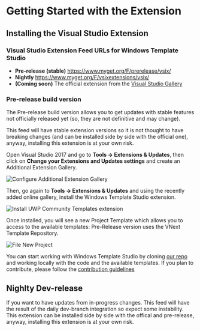 # Getting Started with the Extension

## Installing the Visual Studio Extension

### Visual Studio Extension Feed URLs for Windows Template Studio

* **Pre-release (stable)** <https://www.myget.org/F/prerelease/vsix/>
* **Nightly** <https://www.myget.org/F/vsixextensions/vsix/>
* **(Coming soon)** The official extension from the [Visual Studio Gallery](https://visualstudiogallery.msdn.microsoft.com/)

### Pre-release build version

The Pre-release build version allows you to get updates with stable features not officially released yet (so, they are not definitive and may change).

This feed will have stable extension versions so it is not thought to have breaking changes (and can be installed side by side with the official one), anyway, installing this extension is at your own risk.

Open Visual Studio 2017 and go to **Tools -> Extensions & Updates**, then click on **Change your Extensions and Updates settings** and create an Additional Extension Gallery.

![Configure Additional Extension Gallery](vsix/configurefeed.png)

Then, go again to **Tools -> Extensions & Updates** and using the recently added online gallery, install the Windows Template Studio extension.

![Install UWP Community Templates extension](vsix/onlinefeed.png)

Once installed, you will see a new Project Template which allows you to access to the available templates: Pre-Release version uses the VNext Template Repository.

![File New Project](vsix/filenew.png)

You can start working with Windows Template Studio by cloning [our repo](https://github.com/Microsoft/WindowsTemplateStudio) and working locally with the code and the available templates.  If you plan to contribute, please follow the [contribution guidelines](../contributing.md)

## Nighlty Dev-release

If you want to have updates from in-progress changes.  This feed will have the result of the daily dev-branch integration so expect some instability. This extension can be installed side by side with the offical and pre-release, anyway, installing this extension is at your own risk.